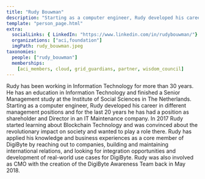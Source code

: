 ```yaml
---
title: "Rudy Bouwman"
description: "Starting as a computer engineer, Rudy developed his career in different management positions and for the last 20 years."
template: "person_page.html"
extra:
  socialLinks: { LinkedIn: "https://www.linkedin.com/in/rudybouwman/"}
  organizations: ["aci,foundation"]
  imgPath: rudy_bouwman.jpeg
taxonomies:
  people: ["rudy_bouwman"]
  memberships:
    [aci_members, cloud, grid_guardians, partner, wisdom_council]
---
```


Rudy has been working in Information Technology for more than 30 years. He has an education in Information Technology and finished a Senior Management study at the Institute of Social Sciences in The Netherlands. Starting as a computer engineer, Rudy developed his career in different management positions and for the last 20 years he has had a position as shareholder and Director in an IT Maintenance company. In 2017 Rudy started learning about Blockchain Technology and was convinced about the revolutionary impact on society and wanted to play a role there. Rudy has applied his knowledge and business experiences as a core member of DigiByte by reaching out to companies, building and maintaining international relations, and looking for integration opportunities and development of real-world use cases for DigiByte. Rudy was also involved as CMO with the creation of the DigiByte Awareness Team back in May 2018.